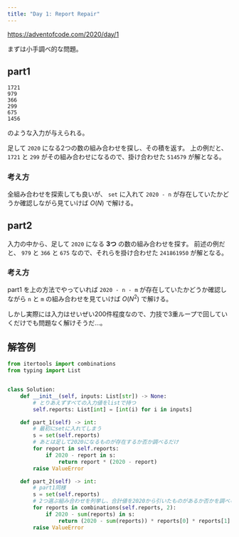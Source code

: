 ```yaml
---
title: "Day 1: Report Repair"
---
```


https://adventofcode.com/2020/day/1

まずは小手調べ的な問題。


## part1

```
1721
979
366
299
675
1456
```

のような入力が与えられる。

足して `2020` になる2つの数の組み合わせを探し、その積を返す。
上の例だと、 `1721` と `299` がその組み合わせになるので、掛け合わせた `514579` が解となる。


### 考え方

全組み合わせを探索しても良いが、 `set` に入れて `2020 - n` が存在していたかどうか確認しながら見ていけば $O(N)$ で解ける。


## part2

入力の中から、足して `2020` になる **3つ** の数の組み合わせを探す。
前述の例だと、 `979` と `366` と `675` なので、それらを掛け合わせた `241861950` が解となる。


### 考え方

part1 を上の方法でやっていれば `2020 - n - m` が存在していたかどうか確認しながら `n` と `m` の組み合わせを見ていけば $O(N^2)$ で解ける。

しかし実際には入力はせいぜい200件程度なので、力技で3重ループで回していくだけでも問題なく解けそうだ…。


## 解答例

```python
from itertools import combinations
from typing import List


class Solution:
    def __init__(self, inputs: List[str]) -> None:
        # とりあえずすべての入力値をlistで持つ
        self.reports: List[int] = [int(i) for i in inputs]

    def part_1(self) -> int:
        # 最初にsetに入れてしまう
        s = set(self.reports)
        # あとは足して2020になるものが存在するか否か調べるだけ
        for report in self.reports:
            if 2020 - report in s:
                return report * (2020 - report)
        raise ValueError

    def part_2(self) -> int:
        # part1同様
        s = set(self.reports)
        # 2つ選ぶ組み合わせを列挙し、合計値を2020から引いたものがあるか否かを調べる
        for reports in combinations(self.reports, 2):
            if 2020 - sum(reports) in s:
                return (2020 - sum(reports)) * reports[0] * reports[1]
        raise ValueError
```
